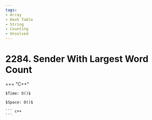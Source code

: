 ```yaml
---
tags:
- Array
- Hash Table
- String
- Counting
- Unsolved
---
```



# 2284. Sender With Largest Word Count

=== "C++"

    $Time: O()$

    $Space: O()$

    ``` c++
    ```